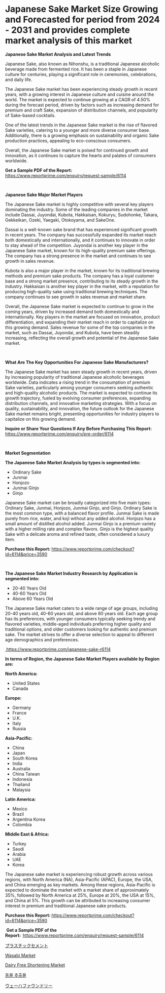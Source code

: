 <p><h1>Japanese Sake Market Size Growing and Forecasted for period from 2024 - 2031 and provides complete market analysis of this market</h1></p><p><strong>Japanese Sake Market Analysis and Latest Trends</strong></p>
<p><p>Japanese Sake, also known as Nihonshu, is a traditional Japanese alcoholic beverage made from fermented rice. It has been a staple in Japanese culture for centuries, playing a significant role in ceremonies, celebrations, and daily life.</p><p>The Japanese Sake market has been experiencing steady growth in recent years, with a growing interest in Japanese culture and cuisine around the world. The market is expected to continue growing at a CAGR of 4.50% during the forecast period, driven by factors such as increasing demand for premium and craft Sake, expansion of distribution channels, and popularity of Sake-based cocktails.</p><p>One of the latest trends in the Japanese Sake market is the rise of flavored Sake varieties, catering to a younger and more diverse consumer base. Additionally, there is a growing emphasis on sustainability and organic Sake production practices, appealing to eco-conscious consumers.</p><p>Overall, the Japanese Sake market is poised for continued growth and innovation, as it continues to capture the hearts and palates of consumers worldwide.</p></p>
<p><strong>Get a Sample PDF of the Report:&nbsp;</strong> <a href="https://www.reportprime.com/enquiry/request-sample/6114">https://www.reportprime.com/enquiry/request-sample/6114</a></p>
<p>&nbsp;</p>
<p><strong>Japanese Sake Major Market Players</strong></p>
<p><p>The Japanese Sake market is highly competitive with several key players dominating the industry. Some of the leading companies in the market include Dassai, Juyondai, Kubota, Hakkaisan, Kokuryu, Sudohonke, Takara, Gekkeikan, Ozeki, Yaegaki, Otokoyama, and SakeOne.</p><p>Dassai is a well-known sake brand that has experienced significant growth in recent years. The company has successfully expanded its market reach both domestically and internationally, and it continues to innovate in order to stay ahead of the competition. Juyondai is another key player in the Japanese Sake market, known for its high-quality premium sake offerings. The company has a strong presence in the market and continues to see growth in sales revenue.</p><p>Kubota is also a major player in the market, known for its traditional brewing methods and premium sake products. The company has a loyal customer base and a strong market presence, contributing to its steady growth in the industry. Hakkaisan is another key player in the market, with a reputation for producing high-quality sake using traditional brewing techniques. The company continues to see growth in sales revenue and market share.</p><p>Overall, the Japanese Sake market is expected to continue to grow in the coming years, driven by increased demand both domestically and internationally. Key players in the market are focused on innovation, product differentiation, and expanding their market reach in order to capitalize on this growing demand. Sales revenue for some of the top companies in the market, such as Dassai, Juyondai, and Kubota, have been steadily increasing, reflecting the overall growth and potential of the Japanese Sake market.</p></p>
<p>&nbsp;</p>
<p><strong>What Are The Key Opportunities For Japanese Sake Manufacturers?</strong></p>
<p><p>The Japanese Sake market has seen steady growth in recent years, driven by increasing popularity of traditional Japanese alcoholic beverages worldwide. Data indicates a rising trend in the consumption of premium Sake varieties, particularly among younger consumers seeking authentic and high-quality alcoholic products. The market is expected to continue its growth trajectory, fueled by evolving consumer preferences, expanding distribution channels, and innovative marketing strategies. With a focus on quality, sustainability, and innovation, the future outlook for the Japanese Sake market remains bright, presenting opportunities for industry players to capitalize on this growing demand.</p></p>
<p><strong>Inquire or Share Your Questions If Any Before Purchasing This Report:</strong> <a href="https://www.reportprime.com/enquiry/pre-order/6114">https://www.reportprime.com/enquiry/pre-order/6114</a></p>
<p>&nbsp;</p>
<p><strong>Market Segmentation</strong></p>
<p><strong>The Japanese Sake Market Analysis by types is segmented into:</strong></p>
<p><ul><li>Ordinary Sake</li><li>Junmai</li><li>Honjozo</li><li>Junmai Ginjo</li><li>Ginjo</li></ul></p>
<p><p>Japanese Sake market can be broadly categorized into five main types: Ordinary Sake, Junmai, Honjozo, Junmai Ginjo, and Ginjo. Ordinary Sake is the most common type, with a balanced flavor profile. Junmai Sake is made purely from rice, water, and koji without any added alcohol. Honjozo has a small amount of distilled alcohol added. Junmai Ginjo is a premium variety with a higher milling rate and complex flavors. Ginjo is the highest quality Sake with a delicate aroma and refined taste, often considered a luxury item.</p></p>
<p><strong>Purchase this Report:&nbsp;</strong><a href="https://www.reportprime.com/checkout?id=6114&price=3590">https://www.reportprime.com/checkout?id=6114&price=3590</a></p>
<p>&nbsp;</p>
<p><strong>The Japanese Sake Market Industry Research by Application is segmented into:</strong></p>
<p><ul><li>20-40 Years Old</li><li>40-60 Years Old</li><li>Above 60 Years Old</li></ul></p>
<p><p>The Japanese Sake market caters to a wide range of age groups, including 20-40 years old, 40-60 years old, and above 60 years old. Each age group has its preferences, with younger consumers typically seeking trendy and flavored varieties, middle-aged individuals preferring higher quality and traditional options, and older customers looking for authentic and premium sake. The market strives to offer a diverse selection to appeal to different age demographics and preferences.</p></p>
<p><a href="https://www.reportprime.com/japanese-sake-r6114">&nbsp;https://www.reportprime.com/japanese-sake-r6114</a></p>
<p><strong>In terms of Region, the Japanese Sake Market Players available by Region are:</strong></p>
<p>
    <p> <strong> North America: </strong>
        <ul>
            <li>United States</li>
            <li>Canada</li>
        </ul>
        </p> 
    <p> <strong> Europe: </strong>
        <ul>
            <li>Germany</li>
            <li>France</li>
            <li>U.K.</li>
            <li>Italy</li>
            <li>Russia</li>
        </ul>
        </p> 
    <p> <strong> Asia-Pacific: </strong>
        <ul>
            <li>China</li>
            <li>Japan</li>
            <li>South Korea</li>
            <li>India</li>
            <li>Australia</li>
            <li>China Taiwan</li>
            <li>Indonesia</li>
            <li>Thailand</li>
            <li>Malaysia</li>
        </ul>
        </p> 
    <p> <strong> Latin America: </strong>
        <ul>
            <li>Mexico</li>
            <li>Brazil</li>
            <li>Argentina Korea</li>
            <li>Colombia</li>
        </ul>
        </p> 
    <p> <strong> Middle East & Africa: </strong>
        <ul>
            <li>Turkey</li>
            <li>Saudi</li>
            <li>Arabia</li>
            <li>UAE</li>
            <li>Korea</li>
        </ul>
    </p>
    </p>
<p><p>The Japanese sake market is experiencing robust growth across various regions, with North America (NA), Asia-Pacific (APAC), Europe, the USA, and China emerging as key markets. Among these regions, Asia-Pacific is expected to dominate the market with a market share of approximately 35%, followed by North America at 25%, Europe at 20%, the USA at 15%, and China at 5%. This growth can be attributed to increasing consumer interest in premium and traditional Japanese sake products.</p></p>
<p><strong>Purchase this Report: </strong><a href="https://www.reportprime.com/checkout?id=6114&price=3590">https://www.reportprime.com/checkout?id=6114&price=3590</a></p>
<p>&nbsp;<strong>Get a Sample PDF of the Report:&nbsp;&nbsp;</strong><a href="https://www.reportprime.com/enquiry/request-sample/6114">https://www.reportprime.com/enquiry/request-sample/6114</a></p>
<p><strong></strong></p>
<p><p><a href="https://medium.com/@pedrogers56456/%E5%9C%B0%E5%9F%9F-%E7%A8%AE%E9%A1%9E-4%E3%82%AD%E3%83%AD%E3%82%B0%E3%83%A9%E3%83%A0%E3%81%AE%E3%83%90%E3%82%B1%E3%83%84-10%E3%82%AD%E3%83%AD%E3%82%B0%E3%83%A9%E3%83%A0%E3%81%AE%E3%83%90%E3%82%B1%E3%83%84-20%E3%82%AD%E3%83%AD%E3%82%B0%E3%83%A9%E3%83%A0%E3%81%AE%E3%83%90%E3%82%B1%E3%83%84-%E3%81%8A%E3%82%88%E3%81%B3%E3%82%A2%E3%83%97%E3%83%AA%E3%82%B1%E3%83%BC%E3%82%B7%E3%83%A7%E3%83%B3-%E6%B9%BF%E3%81%A3%E3%81%9F%E3%81%BE%E3%81%9F%E3%81%AF%E4%B9%BE%E3%81%84%E3%81%9F%E8%A1%A8%E9%9D%A2-%E6%8E%A5%E5%90%88%E9%83%A8%E3%81%BE%E3%81%9F%E3%81%AF%E3%82%AF%E3%83%A9%E3%83%83%E3%82%AF-%E5%B1%8B%E6%A0%B9%E5%A1%97%E6%96%99-%E3%81%9D%E3%81%AE%E4%BB%96-%E3%81%AB%E3%82%88%E3%82%8B%E4%B8%96%E7%95%8C%E3%81%AE%E3%83%97%E3%83%A9%E3%82%B9%E3%83%81%E3%83%83%E3%82%AF%E3%82%BB%E3%83%A1-9af84eba8411">プラスチックセメント</a></p><p><a href="https://github.com/janetchuadff364/Market-Research-Report-List-1/blob/main/wasabi-market.md">Wasabi Market</a></p><p><a href="https://github.com/nicoletavirag/Market-Research-Report-List-4/blob/main/dairy-free-shortening-market.md">Dairy Free Shortening Market</a></p><p><a href="https://medium.com/@lilmama456456/%EB%8F%99%EB%AC%BC-%EC%B6%94%EC%B6%9C%EB%AC%BC-%EC%8B%9C%EC%9E%A5-%EA%B8%80%EB%A1%9C%EB%B2%8C-%EB%B0%8F-%EC%A7%80%EC%97%AD-%EB%B6%84%EC%84%9D-%EC%A7%80%EC%97%AD-%EA%B5%AD%EA%B0%80-%EC%88%98%EC%A4%80%EC%9D%98-%EB%B6%84%EC%84%9D-%EB%B0%8F-%EA%B2%BD%EC%9F%81-%ED%92%8D%EA%B2%BD%EC%97%90-%EC%B4%88%EC%A0%90%EC%9D%84-%EB%A7%9E%EC%B6%98-cd69785c9ba4">동물 추출물</a></p><p><a href="https://medium.com/@annchovey2023/%E3%82%A6%E3%82%A7%E3%83%8F%E3%83%BC%E3%83%95%E3%82%A1%E3%82%A6%E3%83%B3%E3%83%89%E3%83%AA%E3%83%BC%E3%83%9E%E3%83%BC%E3%82%B1%E3%83%83%E3%83%88%E3%81%AE%E6%96%B0%E8%88%88%E3%83%88%E3%83%AC%E3%83%B3%E3%83%89-2024%E5%B9%B4%E3%81%8B%E3%82%892031%E5%B9%B4%E3%81%BE%E3%81%A7%E3%81%AE%E3%82%B0%E3%83%AD%E3%83%BC%E3%83%90%E3%83%AB%E5%B1%95%E6%9C%9B%E3%81%A8%E5%B0%86%E6%9D%A5%E3%81%AE%E5%B1%95%E6%9C%9B-d1c0a1f2209c">ウェーハファウンドリー</a></p></p>